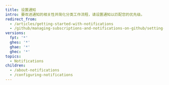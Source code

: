 ```yaml
---
title: 设置通知
intro: 要改进通知的相关性并简化分类工作流程，请设置通知以匹配您的优先级。
redirect_from:
  - /articles/getting-started-with-notifications
  - /github/managing-subscriptions-and-notifications-on-github/setting-up-notifications
versions:
  fpt: '*'
  ghes: '*'
  ghae: '*'
  ghec: '*'
topics:
  - Notifications
children:
  - /about-notifications
  - /configuring-notifications
---
```



